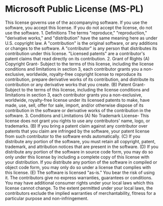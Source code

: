 # Microsoft Public License (MS-PL)
This license governs use of the accompanying software. If you use the software, you accept this license. If you do not accept the license, do not use the software. 1. Definitions The terms "reproduce," "reproduction," "derivative works," and "distribution" have the same meaning here as under U.S. copyright law. A "contribution" is the original software, or any additions or changes to the software. A "contributor" is any person that distributes its contribution under this license. "Licensed patents" are a contributor's patent claims that read directly on its contribution. 2. Grant of Rights (A) Copyright Grant- Subject to the terms of this license, including the license conditions and limitations in section 3, each contributor grants you a non-exclusive, worldwide, royalty-free copyright license to reproduce its contribution, prepare derivative works of its contribution, and distribute its contribution or any derivative works that you create. (B) Patent Grant- Subject to the terms of this license, including the license conditions and limitations in section 3, each contributor grants you a non-exclusive, worldwide, royalty-free license under its licensed patents to make, have made, use, sell, offer for sale, import, and/or otherwise dispose of its contribution in the software or derivative works of the contribution in the software. 3. Conditions and Limitations (A) No Trademark License- This license does not grant you rights to use any contributors' name, logo, or trademarks. (B) If you bring a patent claim against any contributor over patents that you claim are infringed by the software, your patent license from such contributor to the software ends automatically. (C) If you distribute any portion of the software, you must retain all copyright, patent, trademark, and attribution notices that are present in the software. (D) If you distribute any portion of the software in source code form, you may do so only under this license by including a complete copy of this license with your distribution. If you distribute any portion of the software in compiled or object code form, you may only do so under a license that complies with this license. (E) The software is licensed "as-is." You bear the risk of using it. The contributors give no express warranties, guarantees or conditions. You may have additional consumer rights under your local laws which this license cannot change. To the extent permitted under your local laws, the contributors exclude the implied warranties of merchantability, fitness for a particular purpose and non-infringement.
